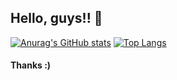 ## Hello, guys!! 👋

[![Anurag's GitHub stats](https://github-readme-stats.vercel.app/api?username=rhz17)](https://github.com/anuraghazra/github-readme-stats)
[![Top Langs](https://github-readme-stats.vercel.app/api/top-langs/?username=rhz17)](https://github.com/anuraghazra/github-readme-stats)

#### Thanks :)
